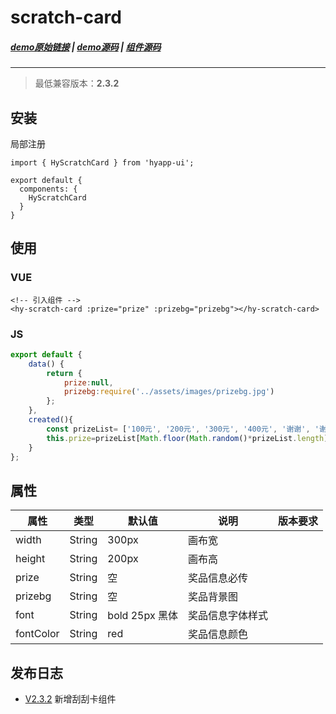 # scratch-card
##### [demo原始链接](http://172.17.16.112:8888/examples/#/scratch-card) | [demo源码](http://gitlab.jr.2345.net/finance_h5/h5_hyapp-ui/blob/dev/examples/routers/scratch-card.vue) | [组件源码](http://gitlab.jr.2345.net/finance_h5/h5_hyapp-ui/tree/dev/src/packages/scratch-card)
---
> 最低兼容版本：**2.3.2**

## 安装
局部注册
```js{1,5}
import { HyScratchCard } from 'hyapp-ui';

export default {
  components: {
    HyScratchCard
  }
}
```

## 使用

### VUE
```vue
<!-- 引入组件 -->
<hy-scratch-card :prize="prize" :prizebg="prizebg"></hy-scratch-card>
```
### JS
```js
export default {
    data() {
        return {
            prize:null,
            prizebg:require('../assets/images/prizebg.jpg')
        };
    },
    created(){
        const prizeList= ['100元', '200元', '300元', '400元', '谢谢', '谢谢', '谢谢', '谢谢'];
        this.prize=prizeList[Math.floor(Math.random()*prizeList.length)];
    }
};
```

## 属性

| 属性 | 类型 | 默认值 | 说明 | 版本要求 |
| --- | --- | --- | --- | --- |
| width | String | 300px  | 画布宽 |      |
| height | String | 200px | 画布高 | 
| prize | String | 空 | 奖品信息必传 | 
| prizebg | String | 空 | 奖品背景图 | 
| font | String | bold 25px 黑体 | 奖品信息字体样式 | 
| fontColor | String | red | 奖品信息颜色 | 

## 发布日志
* [V2.3.2](/baseComponents/base/_changelog.html#v2-3-2) 新增刮刮卡组件
